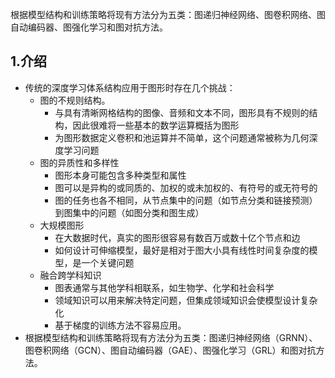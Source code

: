 

根据模型结构和训练策略将现有方法分为五类：图递归神经网络、图卷积网络、图自动编码器、图强化学习和图对抗方法。

## 1.介绍

- 传统的深度学习体系结构应用于图形时存在几个挑战：
  - 图的不规则结构。
    - 与具有清晰网格结构的图像、音频和文本不同，图形具有不规则的结构，因此很难将一些基本的数学运算概括为图形
    - 为图形数据定义卷积和池运算并不简单，这个问题通常被称为几何深度学习问题
  - 图的异质性和多样性
    - 图形本身可能包含多种类型和属性
    - 图可以是异构的或同质的、加权的或未加权的、有符号的或无符号的
    - 图的任务也各不相同，从节点集中的问题（如节点分类和链接预测）到图集中的问题（如图分类和图生成）
  - 大规模图形
    - 在大数据时代，真实的图形很容易有数百万或数十亿个节点和边
    - 如何设计可伸缩模型，最好是相对于图大小具有线性时间复杂度的模型，是一个关键问题
  - 融合跨学科知识
    - 图表通常与其他学科相联系，如生物学、化学和社会科学
    - 领域知识可以用来解决特定问题，但集成领域知识会使模型设计复杂化
    - 基于梯度的训练方法不容易应用。
- 根据模型结构和训练策略将现有方法分为五类：图递归神经网络（GRNN）、图卷积网络（GCN）、图自动编码器（GAE）、图强化学习（GRL）和图对抗方法。

